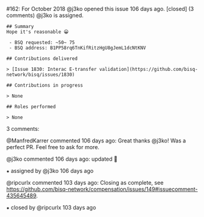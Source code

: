 #162: For October 2018
@j3ko opened this issue 106 days ago.  [closed] (3 comments)
@j3ko is assigned. 

    ## Summary
    Hope it's reasonable 😀
    
     - BSQ requested: ~50~ 75
     - BSQ address: B1PP58rq6TnKifRitzHgU8gJemL1dcNtKNV
    
    ## Contributions delivered
    
    > [Issue 1830: Interac E-transfer validation](https://github.com/bisq-network/bisq/issues/1830)
    
    ## Contributions in progress
    
    > None
    
    ## Roles performed
    
    > None


3 comments:

@ManfredKarrer commented 106 days ago:
    Great thanks @j3ko!
    Was a perfect PR. Feel free to ask for more.


@j3ko commented 106 days ago:
    updated 🤑


⁕ assigned by @j3ko 106 days ago

@ripcurlx commented 103 days ago:
    Closing as complete, see https://github.com/bisq-network/compensation/issues/149#issuecomment-435645489.


⁕ closed by @ripcurlx 103 days ago

